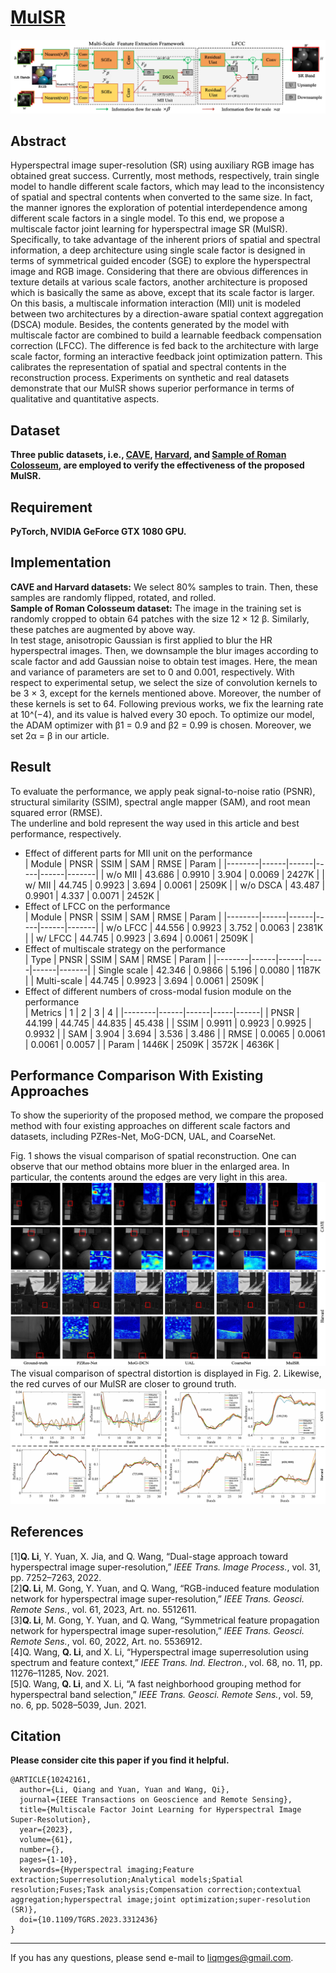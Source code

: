 # [MulSR](https://ieeexplore.ieee.org/document/10242161 "MulSR")  
![Image text](https://raw.githubusercontent.com/qianngli/Images/master/MulSR/architecture.png)

## Abstract  
Hyperspectral image super-resolution (SR) using auxiliary RGB image has obtained great success. Currently, most methods, respectively, train single model to handle different scale factors, which may lead to the inconsistency of spatial and spectral contents when converted to the same size. In fact, the manner ignores the exploration of potential interdependence among different scale factors in a single model. To this end, we propose a multiscale factor joint learning for hyperspectral image SR (MulSR). Specifically, to take advantage of the inherent priors of spatial and spectral information, a deep architecture using single scale factor is designed in terms of symmetrical guided encoder (SGE) to explore the hyperspectral image and RGB image. Considering that there are obvious differences in texture details at various scale factors, another architecture is proposed which is basically the same as above, except that its scale factor is larger. On this basis, a multiscale information interaction (MII) unit is modeled between two architectures by a direction-aware spatial context aggregation (DSCA) module. Besides, the contents generated by the model with multiscale factor are combined to build a learnable feedback compensation correction (LFCC). The difference is fed back to the architecture with large scale factor, forming an interactive feedback joint optimization pattern. This calibrates the representation of spatial and spectral contents in the reconstruction process. Experiments on synthetic and real datasets demonstrate that our MulSR shows superior performance in terms of qualitative and quantitative aspects.

## Dataset  
**Three public datasets, i.e., [CAVE](https://www1.cs.columbia.edu/CAVE/databases/multispectral/ "CAVE"), [Harvard](https://dataverse.harvard.edu/ "Harvard"), and [Sample of Roman Colosseum](https://earth.esa.int/eogateway/missions/worldview-2 "Sample of Roman Colosseum"), are employed to verify the effectiveness of the proposed MulSR.**

## Requirement  
**PyTorch, NVIDIA GeForce GTX 1080 GPU.**

## Implementation  
**CAVE and Harvard datasets:** We select 80% samples to train. Then, these samples are randomly flipped, rotated, and rolled.  
**Sample of Roman Colosseum dataset:** The image in the training set is randomly cropped to obtain 64 patches with the size 12 × 12 β. Similarly, these patches are augmented by above way.  
In test stage, anisotropic Gaussian is first applied to blur the HR hyperspectral images. Then, we downsample the blur images according to scale factor and add Gaussian noise to obtain test images. Here, the mean and variance of parameters are set to 0 and 0.001, respectively. With respect to experimental setup, we select the size of convolution kernels to be 3 × 3, except for the kernels mentioned above. Moreover, the number of these kernels is set to 64. Following previous works, we fix the learning rate at 10^(−4), and its value is halved every 30 epoch. To optimize our model, the ADAM optimizer with β1 = 0.9 and β2 = 0.99 is chosen. Moreover, we set 2α = β in our article.

## Result  
To evaluate the performance, we apply peak signal-to-noise ratio (PSNR), structural similarity (SSIM), spectral angle mapper (SAM), and root mean squared error (RMSE).  
The underline and bold represent the way used in this article and best performance, respectively.  
- Effect of different parts for MII unit on the performance  
  | Module | PNSR | SSIM | SAM | RMSE | Param |
  |--------|------|------|-----|------|-------|
  | w/o MII | 43.686 | 0.9910 | 3.904 | 0.0069 | 2427K |
  | w/ MII | 44.745 | 0.9923 | 3.694 | 0.0061 | 2509K |
  | w/o DSCA | 43.487 | 0.9901 | 4.337 | 0.0071 | 2452K |
- Effect of LFCC on the performance  
  | Module | PNSR | SSIM | SAM | RMSE | Param |
  |--------|------|------|-----|------|-------|
  | w/o LFCC | 44.556 | 0.9923 | 3.752 | 0.0063 | 2381K |
  | w/ LFCC | 44.745 | 0.9923 | 3.694 | 0.0061 | 2509K |
- Effect of multiscale strategy on the performance  
  | Type | PNSR | SSIM | SAM | RMSE | Param |
  |--------|------|------|-----|------|-------|
  | Single scale | 42.346 | 0.9866 | 5.196 | 0.0080 | 1187K |
  | Multi-scale | 44.745 | 0.9923 | 3.694 | 0.0061 | 2509K |
- Effect of different numbers of cross-modal fusion module on the performance  
  | Metrics | 1 | 2 | 3 | 4 |
  |--------|------|------|-----|------|
  | PNSR | 44.199 | 44.745 | 44.835 | 45.438 |
  | SSIM | 0.9911 | 0.9923 | 0.9925 | 0.9932 |
  | SAM | 3.904 | 3.694 | 3.536 | 3.486 |
  | RMSE | 0.0065 | 0.0061 | 0.0061 | 0.0057 |
  | Param | 1446K | 2509K | 3572K | 4636K |
  
## Performance Comparison With Existing Approaches
To show the superiority of the proposed method, we compare the proposed method with four existing approaches on different scale factors and datasets, including PZRes-Net, MoG-DCN, UAL, and CoarseNet.  

Fig. 1 shows the visual comparison of spatial reconstruction. One can observe that our method obtains more bluer in the enlarged area. In particular, the contents around the edges are very light in this area.  
![Fig. 1](https://raw.githubusercontent.com/qianngli/Images/master/MulSR/Fig5.png)
The visual comparison of spectral distortion is displayed in Fig. 2. Likewise, the red curves of our MulSR are closer to ground truth.  
![Fig. 2](https://raw.githubusercontent.com/qianngli/Images/master/MulSR/Fig6.png)

## References
[1]**Q. Li**, Y. Yuan, X. Jia, and Q. Wang, “Dual-stage approach toward hyperspectral image super-resolution,” *IEEE Trans. Image Process.*, vol. 31, pp. 7252–7263, 2022.  
[2]**Q. Li**, M. Gong, Y. Yuan, and Q. Wang, “RGB-induced feature modulation network for hyperspectral image super-resolution,” *IEEE Trans. Geosci. Remote Sens.*, vol. 61, 2023, Art. no. 5512611.  
[3]**Q. Li**, M. Gong, Y. Yuan, and Q. Wang, “Symmetrical feature propagation network for hyperspectral image super-resolution,” *IEEE Trans. Geosci. Remote Sens.*, vol. 60, 2022, Art. no. 5536912.  
[4]Q. Wang, **Q. Li**, and X. Li, “Hyperspectral image superresolution using spectrum and feature context,” *IEEE Trans. Ind. Electron.*, vol. 68, no. 11, pp. 11276–11285, Nov. 2021.  
[5]Q. Wang, **Q. Li**, and X. Li, “A fast neighborhood grouping method for hyperspectral band selection,” *IEEE Trans. Geosci. Remote Sens.*, vol. 59, no. 6, pp. 5028–5039, Jun. 2021.  


## Citation 
**Please consider cite this paper if you find it helpful.**

    @ARTICLE{10242161,
      author={Li, Qiang and Yuan, Yuan and Wang, Qi},
      journal={IEEE Transactions on Geoscience and Remote Sensing}, 
      title={Multiscale Factor Joint Learning for Hyperspectral Image Super-Resolution}, 
      year={2023},
      volume={61},
      number={},
      pages={1-10},
      keywords={Hyperspectral imaging;Feature extraction;Superresolution;Analytical models;Spatial resolution;Fuses;Task analysis;Compensation correction;contextual aggregation;hyperspectral image;joint optimization;super-resolution (SR)},
      doi={10.1109/TGRS.2023.3312436}
    }
  
--------
If you has any questions, please send e-mail to liqmges@gmail.com.
